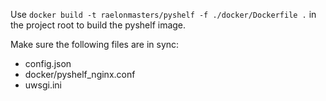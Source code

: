 Use `docker build -t raelonmasters/pyshelf -f ./docker/Dockerfile .` in the project root to build the pyshelf image.

Make sure the following files are in sync:
* config.json
* docker/pyshelf_nginx.conf
* uwsgi.ini
